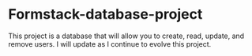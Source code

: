 # Formstack-database-project

This project is a database that will allow you to create, read, update, and remove users.
I will update as I continue to evolve this project.
